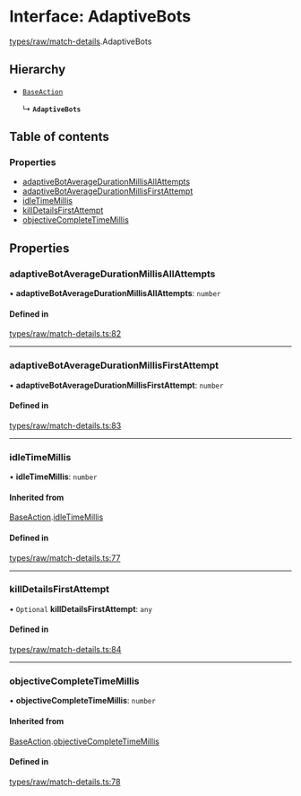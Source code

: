 # Interface: AdaptiveBots

[types/raw/match-details](../modules/types_raw_match_details.md).AdaptiveBots

## Hierarchy

- [`BaseAction`](types_raw_match_details.BaseAction.md)

  ↳ **`AdaptiveBots`**

## Table of contents

### Properties

- [adaptiveBotAverageDurationMillisAllAttempts](types_raw_match_details.AdaptiveBots.md#adaptivebotaveragedurationmillisallattempts)
- [adaptiveBotAverageDurationMillisFirstAttempt](types_raw_match_details.AdaptiveBots.md#adaptivebotaveragedurationmillisfirstattempt)
- [idleTimeMillis](types_raw_match_details.AdaptiveBots.md#idletimemillis)
- [killDetailsFirstAttempt](types_raw_match_details.AdaptiveBots.md#killdetailsfirstattempt)
- [objectiveCompleteTimeMillis](types_raw_match_details.AdaptiveBots.md#objectivecompletetimemillis)

## Properties

### adaptiveBotAverageDurationMillisAllAttempts

• **adaptiveBotAverageDurationMillisAllAttempts**: `number`

#### Defined in

[types/raw/match-details.ts:82](https://github.com/jameslinimk/unofficial-valorant-api/blob/1def087/package/src/types/raw/match-details.ts#L82)

___

### adaptiveBotAverageDurationMillisFirstAttempt

• **adaptiveBotAverageDurationMillisFirstAttempt**: `number`

#### Defined in

[types/raw/match-details.ts:83](https://github.com/jameslinimk/unofficial-valorant-api/blob/1def087/package/src/types/raw/match-details.ts#L83)

___

### idleTimeMillis

• **idleTimeMillis**: `number`

#### Inherited from

[BaseAction](types_raw_match_details.BaseAction.md).[idleTimeMillis](types_raw_match_details.BaseAction.md#idletimemillis)

#### Defined in

[types/raw/match-details.ts:77](https://github.com/jameslinimk/unofficial-valorant-api/blob/1def087/package/src/types/raw/match-details.ts#L77)

___

### killDetailsFirstAttempt

• `Optional` **killDetailsFirstAttempt**: `any`

#### Defined in

[types/raw/match-details.ts:84](https://github.com/jameslinimk/unofficial-valorant-api/blob/1def087/package/src/types/raw/match-details.ts#L84)

___

### objectiveCompleteTimeMillis

• **objectiveCompleteTimeMillis**: `number`

#### Inherited from

[BaseAction](types_raw_match_details.BaseAction.md).[objectiveCompleteTimeMillis](types_raw_match_details.BaseAction.md#objectivecompletetimemillis)

#### Defined in

[types/raw/match-details.ts:78](https://github.com/jameslinimk/unofficial-valorant-api/blob/1def087/package/src/types/raw/match-details.ts#L78)
